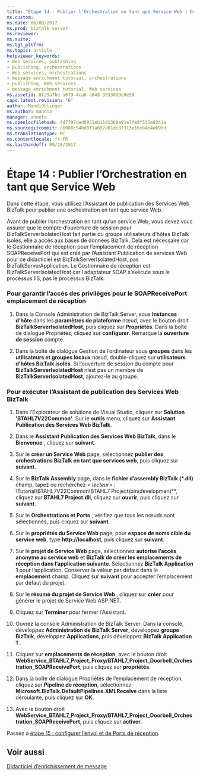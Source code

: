 ```yaml
---
title: "Étape 14 : Publier l’Orchestration en tant que Service Web | Documents Microsoft"
ms.custom: 
ms.date: 06/08/2017
ms.prod: biztalk-server
ms.reviewer: 
ms.suite: 
ms.tgt_pltfrm: 
ms.topic: article
helpviewer_keywords:
- Web services, publishing
- publishing, orchestrations
- Web services, orchestrations
- message enrichment tutorial, orchestrations
- publishing, Web services
- message enrichment tutorial, Web services
ms.assetid: 8f29a7be-a679-4ca6-a648-35338d9e9e98
caps.latest.revision: "6"
author: MandiOhlinger
ms.author: mandia
manager: anneta
ms.openlocfilehash: fd7707ded0951eb1141368a91e7fe8f533e8241a
ms.sourcegitcommit: cb908c540d8f1a692d01dc8f313e16cb4b4e696d
ms.translationtype: MT
ms.contentlocale: fr-FR
ms.lasthandoff: 09/20/2017
---
```

# <a name="step-14-publish-the-orchestration-as-a-web-service"></a>Étape 14 : Publier l’Orchestration en tant que Service Web
Dans cette étape, vous utilisez l’Assistant de publication des Services Web BizTalk pour publier une orchestration en tant que service Web.  
  
 Avant de publier l’orchestration en tant qu’un service Web, vous devez vous assurer que le compte d’ouverture de session pour BizTalkServerIsolatedHost fait partie du groupe utilisateurs d’hôtes BizTalk isolés, elle a accès aux bases de données BizTalk. Cela est nécessaire car le Gestionnaire de réception pour l’emplacement de réception SOAPReceivePort qui est créé par l’Assistant Publication de services Web pour ce didacticiel est BizTalkServerIsolatedHost, pas BizTalkServerApplication. Le Gestionnaire de réception est BizTalkServerIsolatedHost car l’adaptateur SOAP s’exécute sous le processus IIS, pas le processus BizTalk.  
  
### <a name="to-ensure-access-privileges-for-the-soapreceiveport-receive-location"></a>Pour garantir l’accès des privilèges pour le SOAPReceivePort emplacement de réception  
  
1.  Dans la Console Administration de BizTalk Server, sous **Instances d’hôte** dans les **paramètres de plateforme** nœud, avec le bouton droit **BizTalkServerIsolatedHost**, puis cliquez sur  **Propriétés**. Dans la boîte de dialogue Propriétés, cliquez sur **configurer**. Remarque la **ouverture de session** compte.  
  
2.  Dans la boîte de dialogue Gestion de l’ordinateur sous **groupes** dans les **utilisateurs et groupes locaux** nœud, double-cliquez sur **utilisateurs d’hôtes BizTalk isolés**. Si l’ouverture de session du compte pour **BizTalkServerIsolatedHost** n’est pas un membre de **BizTalkServerIsolatedHost**, ajoutez-le au groupe.  
  
### <a name="to-run-the-biztalk-web-services-publishing-wizard"></a>Pour exécuter l’Assistant de publication des Services Web BizTalk  
  
1.  Dans l’Explorateur de solutions de Visual Studio, cliquez sur **Solution 'BTAHL7V22Common'**. Sur le **outils** menu, cliquez sur **Assistant Publication des Services Web BizTalk**.  
  
2.  Dans le **Assistant Publication des Services Web BizTalk**, dans le **Bienvenue** , cliquez sur **suivant**.  
  
3.  Sur le **créer un Service Web** page, sélectionnez **publier des orchestrations BizTalk en tant que services web**, puis cliquez sur **suivant**.  
  
4.  Sur le **BizTalk Assembly** page, dans le **fichier d’assembly BizTalk (\*.dll)** champ, tapez ou recherchez  **\<* lecteur*> : \Tutorial\BTAHL7V22Common\BTAHL7 Project\bin\development**, cliquez sur **BTAHL7 Project.dll**, cliquez sur **ouvrir**, puis cliquez sur **suivant**.  
  
5.  Sur le **Orchestrations et Ports** , vérifiez que tous les nœuds sont sélectionnés, puis cliquez sur **suivant**.  
  
6.  Sur le **propriétés du Service Web** page, pour **espace de noms cible du service web**, type **http://localhost**, puis cliquez sur **suivant**.  
  
7.  Sur le **projet de Service Web** page, sélectionnez **autorise l’accès anonyme au service web** et **BizTalk de créer les emplacements de réception dans l’application suivante**. Sélectionnez **BizTalk Application 1** pour l’application. Conserver la valeur par défaut dans le **emplacement** champ. Cliquez sur **suivant** pour accepter l’emplacement par défaut du projet.  
  
8.  Sur le **résumé du projet de Service Web** , cliquez sur **créer** pour générer le projet de Service Web ASP.NET.  
  
9. Cliquez sur **Terminer** pour fermer l'Assistant.  
  
10. Ouvrez la console Administration de BizTalk Server. Dans la console, développez **Administration de BizTalk Server**, développez **groupe BizTalk**, développez **Applications**, puis développez **BizTalk Application 1** .  
  
11. Cliquez sur **emplacements de réception**, avec le bouton droit **WebService_BTAHL7_Project_Proxy/BTAHL7_Project_Doorbell_Orchestration_SOAPReceivePort**, puis cliquez sur **propriétés**.  
  
12. Dans la boîte de dialogue Propriétés de l’emplacement de réception, cliquez sur **Pipeline de réception**, sélectionnez **Microsoft.BizTalk.DefaultPipelines.XMLReceive** dans la liste déroulante, puis cliquez sur **OK**.  
  
13. Avec le bouton droit **WebService_BTAHL7_Project_Proxy/BTAHL7_Project_Doorbell_Orchestration_SOAPReceivePort**, puis cliquez sur **activer**.  
  
 Passez à [étape 15 : configurer l’envoi et de Ports de réception](../../adapters-and-accelerators/accelerator-hl7/step-15-configure-the-send-and-receive-ports.md).  
  
## <a name="see-also"></a>Voir aussi  
 [Didacticiel d’enrichissement de message](../../adapters-and-accelerators/accelerator-hl7/message-enrichment-tutorial.md)